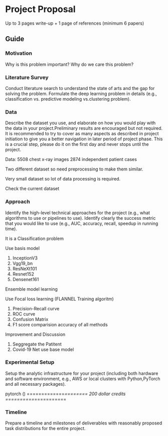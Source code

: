 # Project Proposal

Up to 3 pages write-up + 1 page of references (minimum 6 papers)

## Guide

### Motivation

Why is this problem important? Why do we care this problem?

### Literature Survey

Conduct literature search to understand the state of arts and the
gap for solving the problem. Formulate the deep learning problem
in details (e.g., classification vs. predictive modeling vs.clustering
problem).

### Data

Describe the dataset you use, and elaborate on how you would play with
the data in your project.Preliminary results are encouraged but not
required. It is recommended to try to cover as many aspects as described
in project initiation to give you a better navigation in later period
of project phase. This is a crucial step, please do it on the first
day and never stops until the project.


Data:
5508 chest x-ray images
2874 independent patient cases

Two different dataset so need preprocessing to make them similar.

Very small dataset so lot of data processing is required.

Check the current dataset

### Approach

Identify the high-level technical approaches for the project (e.g., what
algorithms to use or pipelines to use). Identify clearly the success metric
that you would like to use (e.g., AUC, accuracy, recall, speedup in running
time).


It is a Classification problem

Use basis model
1. InceptionV3
2. Vgg19_bn
3. ResNeXt101
4. Resnet152
5. Densenet161

Ensemble model learning

Use Focal loss learning (FLANNEL Training algoritm)

1. Precision-Recall curve
2. ROC curve
3. Confusion Matrix
4. F1 score comparision accuracy of all methods


Improvement and Discussion
1. Seggregate the Patitent
2. Covid-19 Net use base model





### Experimental Setup

Setup the analytic infrastructure for your project (including both hardware
and software environment, e.g., AWS or local clusters with Python,PyTorch and all
necessary packages).

pytorch ()
=============*========
200 dollar credits
==========*===========



### Timeline

Prepare a timeline and milestones of deliverables with reasonably
proposed task distributions for the entire project.


